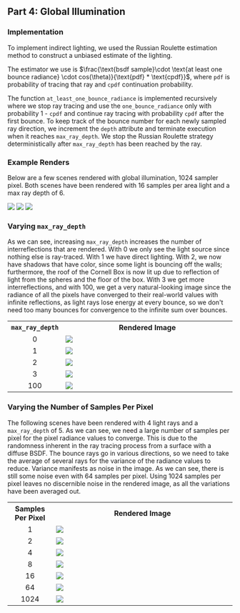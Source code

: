 ## Part 4: Global Illumination

### Implementation

To implement indirect lighting, we used the Russian Roulette
estimation method to construct a unbiased estimate of the lighting.

The estimator we use is $\frac{\text{bsdf sample}\cdot \text{at least
one bounce radiance} \cdot cos(\theta)}{\text{pdf} * \text{cpdf}}$,
where `pdf` is probability of tracing that ray and `cpdf` continuation
probability.

The function `at_least_one_bounce_radiance` is implemented recursively
where we stop ray tracing and use the `one_bounce_radiance` only with
probability 1 - `cpdf` and continue ray tracing with probability
`cpdf` after the first bounce. To keep track of the bounce number for
each newly sampled ray direction, we increment the `depth` attribute
and terminate execution when it reaches `max_ray_depth`. We stop
the Russian Roulette strategy deterministically after
`max_ray_depth` has been reached by the ray.

### Example Renders

Below are a few scenes rendered with global illumination, 1024 sampler
pixel. Both scenes have been rendered with 16 samples per area light and a
max ray depth of 6.

![](assets/img/p3_4_2_bunny_s_1024_l_16.png)
![](assets/img/p3_4_2_dragon_s_1024_l_16.png)
![](assets/img/p3_4_2_spheres_s_1024_l_16.png)

### Varying `max_ray_depth`

As we can see, increasing `max_ray_depth` increases the number of
interreflections that are rendered. With 0 we only see the light
source since nothing else is ray-traced. With 1 we have direct
lighting. With 2, we now have shadows that have color, since some
light is bouncing off the walls; furthermore, the roof of the Cornell
Box is now lit up due to reflection of light from the spheres and the
floor of the box. With 3 we get more interreflections, and with 100,
we get a very
natural-looking image since the radiance of all the pixels have
converged to their real-world values with infinite reflections, as
light rays lose energy at every bounce, so we don't need too many
bounces for convergence to the infinite sum over bounces.

<table style="width: 100%; margin-left: auto; margin-right: auto">
    <colgroup>
       <col span="1" style="width: 20%;">
       <col span="1" style="width: 80%;">
    </colgroup>
    <tbody>
        <tr>
            <th style="text-align: center">
                <code class="language-plaintext highlighter-rouge">max_ray_depth</code>
            </th>
            <th style="text-align: center">Rendered Image</th>
        </tr>
        <tr>
            <td style="text-align: center">0</td>
            <td><img src="assets/img/p3_4_4_bunny_s_1024_l_16_m_0.png"></td>
        </tr>
        <tr>
            <td style="text-align: center">1</td>
            <td><img src="assets/img/p3_4_4_bunny_s_1024_l_16_m_1.png"></td>
        </tr>
        <tr>
            <td style="text-align: center">2</td>
            <td><img src="assets/img/p3_4_4_bunny_s_1024_l_16_m_2.png"></td>
        </tr>
        <tr>
            <td style="text-align: center">3</td>
            <td><img src="assets/img/p3_4_4_bunny_s_1024_l_16_m_3.png"></td>
        </tr>
        <tr>
            <td style="text-align: center">100</td>
            <td><img src="assets/img/p3_4_4_bunny_s_1024_l_16_m_100.png"></td>
        </tr>
    </tbody>
</table>

### Varying the Number of Samples Per Pixel

The following scenes have been rendered with 4 light rays and a
`max_ray_depth` of 5. As we can see, we need a large number of samples
per pixel for the pixel radiance values to converge. This is due to
the randomness inherent in the ray tracing process from a surface with
a diffuse BSDF. The bounce rays go in various directions, so we need
to take the average of several rays for the variance of the radiance
values to reduce. Variance manifests as noise in the image. As we can
see, there is still some noise even with 64 samples per pixel. Using
1024 samples per pixel leaves no discernible noise in the rendered
image, as all the variations have been averaged out.

<table style="width: 100%; margin-left: auto; margin-right: auto">
    <colgroup>
       <col span="1" style="width: 20%;">
       <col span="1" style="width: 80%;">
    </colgroup>
    <tbody>
        <tr>
            <th style="text-align: center">Samples Per Pixel</th>
            <th style="text-align: center">Rendered Image</th>
        </tr>
        <tr>
            <td style="text-align: center">1</td>
            <td><img src="assets/img/p3_4_5_bunny_s_1_l_4_m_5.png"></td>
        </tr>
        <tr>
            <td style="text-align: center">2</td>
            <td><img src="assets/img/p3_4_5_bunny_s_2_l_4_m_5.png"></td>
        </tr>
        <tr>
            <td style="text-align: center">4</td>
            <td><img src="assets/img/p3_4_5_bunny_s_4_l_4_m_5.png"></td>
        </tr>
        <tr>
            <td style="text-align: center">8</td>
            <td><img src="assets/img/p3_4_5_bunny_s_8_l_4_m_5.png"></td>
        </tr>
        <tr>
            <td style="text-align: center">16</td>
            <td><img src="assets/img/p3_4_5_bunny_s_16_l_4_m_5.png"></td>
        </tr>
        <tr>
            <td style="text-align: center">64</td>
            <td><img src="assets/img/p3_4_5_bunny_s_64_l_4_m_5.png"></td>
        </tr>
        <tr>
            <td style="text-align: center">1024</td>
            <td><img src="assets/img/p3_4_5_bunny_s_1024_l_4_m_5.png"></td>
        </tr>
    </tbody>
</table>